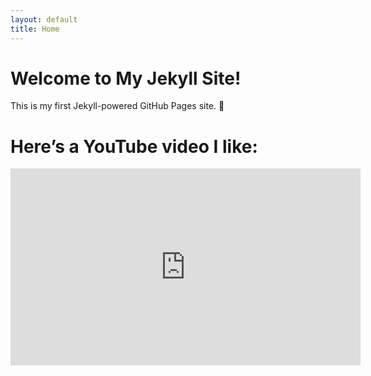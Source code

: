 ```yaml
---
layout: default
title: Home
---
```


# Welcome to My Jekyll Site!

This is my first Jekyll-powered GitHub Pages site. 🎉


# Here’s a YouTube video I like:

<iframe width="560" height="315" src="https://www.youtube-nocookie.com/embed/0TlGL1wiBAY?si=Bn0RymPKVei7tO0_" title="YouTube video player" frameborder="0" allow="accelerometer; autoplay; clipboard-write; encrypted-media; gyroscope; picture-in-picture; web-share" referrerpolicy="strict-origin-when-cross-origin" allowfullscreen></iframe>